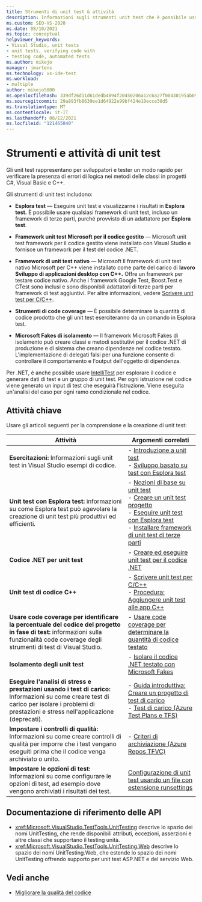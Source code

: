 ```yaml
---
title: Strumenti di unit test & attività
description: Informazioni sugli strumenti unit test che è possibile usare per offrire a sviluppatori e tester un modo rapido per cercare errori logici nel codice.
ms.custom: SEO-VS-2020
ms.date: 08/10/2021
ms.topic: conceptual
helpviewer_keywords:
- Visual Studio, unit tests
- unit tests, verifying code with
- testing code, automated tests
ms.author: mikejo
manager: jmartens
ms.technology: vs-ide-test
ms.workload:
- multiple
author: mikejo5000
ms.openlocfilehash: 339df26d11d61dedb4894f20450206a12c6a27f00430195ab09d645c2e882b65
ms.sourcegitcommit: 29a893fb8639ee1d64922e99bf424e10ecce30d5
ms.translationtype: MT
ms.contentlocale: it-IT
ms.lasthandoff: 08/12/2021
ms.locfileid: "121465040"
---
```

# <a name="unit-test-tools-and-tasks"></a>Strumenti e attività di unit test

Gli unit test rappresentano per sviluppatori e tester un modo rapido per verificare la presenza di errori di logica nei metodi delle classi in progetti C#, Visual Basic e C++.

Gli strumenti di unit test includono:

* **Esplora test** &mdash; Eseguire unit test e visualizzarne i risultati in **Esplora test.** È possibile usare qualsiasi framework di unit test, incluso un framework di terze parti, purché provvisto di un adattatore per **Esplora test**.

* **Framework unit test Microsoft per il codice gestito** &mdash; Microsoft unit test framework per il codice gestito viene installato con Visual Studio e fornisce un framework per il test del codice .NET.

* **Framework di unit test nativo** &mdash; Microsoft Il framework di unit test nativo Microsoft per C++ viene installato come parte del carico di **lavoro Sviluppo di applicazioni desktop con C++.** Offre un framework per testare codice nativo. Anche i framework Google Test, Boost.Test e CTest sono inclusi e sono disponibili adattatori di terze parti per framework di test aggiuntivi. Per altre informazioni, vedere [Scrivere unit test per C/C++](../test/writing-unit-tests-for-c-cpp.md).

* **Strumenti di code coverage** &mdash; È possibile determinare la quantità di codice prodotto che gli unit test eserciteranno da un comando in Esplora test.

* **Microsoft Fakes di isolamento** &mdash; Il framework Microsoft Fakes di isolamento può creare classi e metodi sostitutivi per il codice .NET di produzione e di sistema che creano dipendenze nel codice testato. L'implementazione di delegati falsi per una funzione consente di controllare il comportamento e l'output dell'oggetto di dipendenza.

Per .NET, è anche possibile usare [IntelliTest](../test/generate-unit-tests-for-your-code-with-intellitest.md) per esplorare il codice e generare dati di test e un gruppo di unit test. Per ogni istruzione nel codice viene generato un input di test che eseguirà l'istruzione. Viene eseguita un'analisi del caso per ogni ramo condizionale nel codice.

## <a name="key-tasks"></a>Attività chiave

Usare gli articoli seguenti per la comprensione e la creazione di unit test:

|Attività|Argomenti correlati|
|-|-----------------------|
|**Esercitazioni:** Informazioni sugli unit test in Visual Studio esempi di codice.|- [Introduzione a unit test](getting-started-with-unit-testing.md)<br />- [Sviluppo basato su test con Esplora test](../test/quick-start-test-driven-development-with-test-explorer.md)|
|**Unit test con Esplora test:** informazioni su come Esplora test può agevolare la creazione di unit test più produttivi ed efficienti.|- [Nozioni di base su unit test](../test/unit-test-basics.md)<br />- [Creare un unit test progetto](../test/create-a-unit-test-project.md)<br />- [Eseguire unit test con Esplora test](../test/run-unit-tests-with-test-explorer.md)<br />- [Installare framework di unit test di terze parti](../test/install-third-party-unit-test-frameworks.md)|
|**Codice .NET per unit test**|- [Creare ed eseguire unit test per il codice .NET](../test/walkthrough-creating-and-running-unit-tests-for-managed-code.md)|
|**Unit test di codice C++**|- [Scrivere unit test per C/C++](../test/writing-unit-tests-for-c-cpp.md)<br />- [Procedura: Aggiungere unit test alle app C++](../test/how-to-use-microsoft-test-framework-for-cpp.md)|
|**Usare code coverage per identificare la percentuale del codice del progetto in fase di test:** informazioni sulla funzionalità code coverage degli strumenti di test di Visual Studio.|- [Usare code coverage per determinare la quantità di codice testato](../test/using-code-coverage-to-determine-how-much-code-is-being-tested.md)|
|**Isolamento degli unit test**|- [Isolare il codice .NET testato con Microsoft Fakes](../test/isolating-code-under-test-with-microsoft-fakes.md)|
|**Eseguire l'analisi di stress e prestazioni usando i test di carico:** Informazioni su come creare test di carico per isolare i problemi di prestazioni e stress nell'applicazione (deprecati).|- [Guida introduttiva: Creare un progetto di test di carico](../test/quickstart-create-a-load-test-project.md)<br />- [Test di carico (Azure Test Plans e TFS)](/azure/devops/test/load-test/index?view=vsts&preserve-view=true)|
|**Impostare i controlli di qualità:** Informazioni su come creare controlli di qualità per imporre che i test vengano eseguiti prima che il codice venga archiviato o unito.|- [Criteri di archiviazione (Azure Repos TFVC)](/azure/devops/repos/tfvc/add-check-policies?view=vsts&preserve-view=true)|
|**Impostare le opzioni di test:** Informazioni su come configurare le opzioni di test, ad esempio dove vengono archiviati i risultati dei test.|[Configurazione di unit test usando un file con estensione runsettings](../test/configure-unit-tests-by-using-a-dot-runsettings-file.md)|

## <a name="api-reference-documentation"></a>Documentazione di riferimento delle API

- <xref:Microsoft.VisualStudio.TestTools.UnitTesting> descrive lo spazio dei nomi UnitTesting, che rende disponibili attributi, eccezioni, asserzioni e altre classi che supportano il testing unità.
- <xref:Microsoft.VisualStudio.TestTools.UnitTesting.Web> descrive lo spazio dei nomi UnitTesting.Web, che estende lo spazio dei nomi UnitTesting offrendo supporto per unit test ASP.NET e del servizio Web.

## <a name="see-also"></a>Vedi anche

- [Migliorare la qualità del codice](../test/improve-code-quality.md)